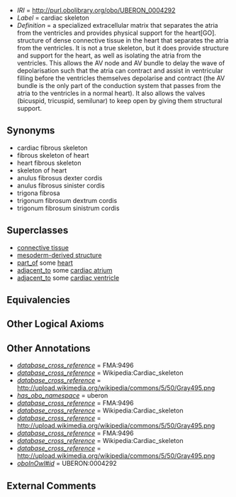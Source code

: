  * *IRI* = http://purl.obolibrary.org/obo/UBERON_0004292
 * *Label* = cardiac skeleton
 * *Definition* = a specialized extracellular matrix that separates the atria from the ventricles and provides physical support for the heart[GO]. structure of dense connective tissue in the heart that separates the atria from the ventricles. It is not a true skeleton, but it does provide structure and support for the heart, as well as isolating the atria from the ventricles. This allows the AV node and AV bundle to delay the wave of depolarisation such that the atria can contract and assist in ventricular filling before the ventricles themselves depolarise and contract (the AV bundle is the only part of the conduction system that passes from the atria to the ventricles in a normal heart). It also allows the valves (bicuspid, tricuspid, semilunar) to keep open by giving them structural support.

## Synonyms

 * cardiac fibrous skeleton
 * fibrous skeleton of heart
 * heart fibrous skeleton
 * skeleton of heart
 * anulus fibrosus dexter cordis
 * anulus fibrosus sinister cordis
 * trigona fibrosa
 * trigonum fibrosum dextrum cordis
 * trigonum fibrosum sinistrum cordis

## Superclasses

 * [connective tissue](../../UBERON/84/UBERON_0002384.md)
 * [mesoderm-derived structure](../../UBERON/20/UBERON_0004120.md)
 * [part_of](../../BFO/50/BFO_0000050.md) some [heart](../../UBERON/48/UBERON_0000948.md)
 * [adjacent_to](../../RO/20/RO_0002220.md) some [cardiac atrium](../../UBERON/81/UBERON_0002081.md)
 * [adjacent_to](../../RO/20/RO_0002220.md) some [cardiac ventricle](../../UBERON/82/UBERON_0002082.md)

## Equivalencies


## Other Logical Axioms


## Other Annotations

 * *[database_cross_reference](../../ef/oboInOwl#hasDbXref.md)* = FMA:9496
 * *[database_cross_reference](../../ef/oboInOwl#hasDbXref.md)* = Wikipedia:Cardiac_skeleton
 * *[database_cross_reference](../../ef/oboInOwl#hasDbXref.md)* = http://upload.wikimedia.org/wikipedia/commons/5/50/Gray495.png
 * *[has_obo_namespace](../../ce/oboInOwl#hasOBONamespace.md)* = uberon
 * *[database_cross_reference](../../ef/oboInOwl#hasDbXref.md)* = FMA:9496
 * *[database_cross_reference](../../ef/oboInOwl#hasDbXref.md)* = Wikipedia:Cardiac_skeleton
 * *[database_cross_reference](../../ef/oboInOwl#hasDbXref.md)* = http://upload.wikimedia.org/wikipedia/commons/5/50/Gray495.png
 * *[database_cross_reference](../../ef/oboInOwl#hasDbXref.md)* = FMA:9496
 * *[database_cross_reference](../../ef/oboInOwl#hasDbXref.md)* = Wikipedia:Cardiac_skeleton
 * *[database_cross_reference](../../ef/oboInOwl#hasDbXref.md)* = http://upload.wikimedia.org/wikipedia/commons/5/50/Gray495.png
 * *[oboInOwl#id](../../id/oboInOwl#id.md)* = UBERON:0004292

## External Comments

